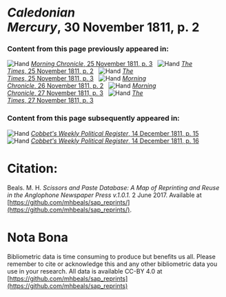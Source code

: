 # *Caledonian Mercury*, 30 November 1811, p. 2  
  
### Content from this page previously appeared in:  
![Hand](http://scissorsandpaste.net/wp-content/uploads/2017/06/smallhandpointer.png) [*Morning Chronicle*, 25 November 1811, p. 3](https://mhbeals.github.io/sap_html/Morning-Chronicle/Morning-Chronicle-25-November-1811-p-3)  
![Hand](http://scissorsandpaste.net/wp-content/uploads/2017/06/smallhandpointer.png) [*The Times*, 25 November 1811, p. 2](https://mhbeals.github.io/sap_html/The-Times/The-Times-25-November-1811-p-2)  
![Hand](http://scissorsandpaste.net/wp-content/uploads/2017/06/smallhandpointer.png) [*The Times*, 25 November 1811, p. 3](https://mhbeals.github.io/sap_html/The-Times/The-Times-25-November-1811-p-3)  
![Hand](http://scissorsandpaste.net/wp-content/uploads/2017/06/smallhandpointer.png) [*Morning Chronicle*, 26 November 1811, p. 2](https://mhbeals.github.io/sap_html/Morning-Chronicle/Morning-Chronicle-26-November-1811-p-2)  
![Hand](http://scissorsandpaste.net/wp-content/uploads/2017/06/smallhandpointer.png) [*Morning Chronicle*, 27 November 1811, p. 3](https://mhbeals.github.io/sap_html/Morning-Chronicle/Morning-Chronicle-27-November-1811-p-3)  
![Hand](http://scissorsandpaste.net/wp-content/uploads/2017/06/smallhandpointer.png) [*The Times*, 27 November 1811, p. 3](https://mhbeals.github.io/sap_html/The-Times/The-Times-27-November-1811-p-3)  
  
### Content from this page subsequently appeared in:  
![Hand](http://scissorsandpaste.net/wp-content/uploads/2017/06/smallhandpointer.png) [*Cobbet's Weekly Political Register*, 14 December 1811, p. 15](https://mhbeals.github.io/sap_html/Cobbet's-Weekly-Political-Register/Cobbet's-Weekly-Political-Register-14-December-1811-p-15)  
![Hand](http://scissorsandpaste.net/wp-content/uploads/2017/06/smallhandpointer.png) [*Cobbet's Weekly Political Register*, 14 December 1811, p. 16](https://mhbeals.github.io/sap_html/Cobbet's-Weekly-Political-Register/Cobbet's-Weekly-Political-Register-14-December-1811-p-16)  


# Citation: 

Beals. M. H. *Scissors and Paste Database: A Map of Reprinting and Reuse in the Anglophone Newspaper Press v.1.0.1.* 2 June 2017. Available at [https://github.com/mhbeals/sap_reprints/](https://github.com/mhbeals/sap_reprints/). 

# Nota Bona

Bibliometric data is time consuming to produce but benefits us all. Please remember to cite or acknowledge this and any other bibliometric data you use in your research. All data is available CC-BY 4.0 at [https://github.com/mhbeals/sap_reprints](https://github.com/mhbeals/sap_reprints)